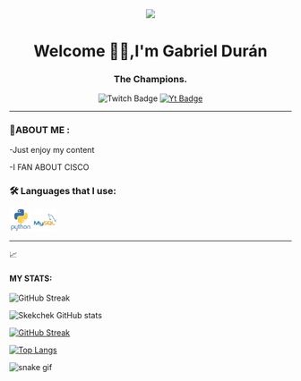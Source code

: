 <div id="header" align="center">
    <img src= "https://media.giphy.com/media/fCsBD0QEK3YGs/giphy.gif" width="500"/>                                                             
    <h1 align="center">Welcome 🌚🌙,I'm Gabriel Durán</h1>
    <h3 align="center">The Champions.</h3>
</div>

    
    
<div id="badges" align="center"
<a href="https://www.twitch.tv/durantttvve" target="_blank">
    <img src="https://img.shields.io/twitch/status/TwitchJannisVzla?logo=Twitch&style=for-the-badge"
        alt="Twitch Badge"/>

</a>


<a href="https://img.shields.io/youtube/channel/subscribers/UCr7daeAX4ggoTshofH3uVFw?logo=Youtube&style=for-the-badge" target="_blank">
    <img src="https://img.shields.io/youtube/channel/subscribers/UCr7daeAX4ggoTshofH3uVFw?logo=Youtube&style=for-the-badge"
            alt="Yt Badge"/>

            
</a>



</div>


---


<h3>💎ABOUT ME :</h3>

-Just enjoy my content 

-I FAN ABOUT CISCO




<div align="left">
    <h3>🛠️ Languages that I use: </h3>
<div>
    <img src="https://github.com/devicons/devicon/blob/master/icons/python/python-original-wordmark.svg" title="Python" alt="Python" width="40" height="40"/>
  <img src="https://github.com/devicons/devicon/blob/master/icons/mysql/mysql-original-wordmark.svg"   title="MY SQL workbench" alt="SQL" width="40" height="40"/>
    
  </div>
</div>

---

📈 <h4>MY STATS:</h4>

![GitHub Streak](http://github-readme-streak-stats.herokuapp.com?user=JannisVzla&theme=submarine-flowers&hide_border=true)

![Skekchek GitHub stats](https://github-readme-stats.vercel.app/api?username=JannisVzla)

[![GitHub Streak](https://streak-stats.demolab.com/?user=JannisVzla)](https://git.io/streak-stats)

[![Top Langs](https://github-readme-stats.vercel.app/api/top-langs/?username=JannisVzla&layout=compact)](https://github.com/anuraghazra/github-readme-stats)

![snake gif](https://github.com/JannisVzla/JannisVzla/blob/output/github-contribution-grid-snake.gif)

